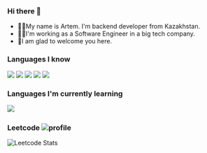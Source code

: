 ### Hi there 👋

<div id='about'>
        <ul>
        <li>🙋‍♂️My name is Artem. I'm backend developer from Kazakhstan.</li>
        <li>👨‍💻I'm working as a Software Engineer in a big tech company.</li>
        <li>🙏I am glad to welcome you here.</li>
        </ul>
</div>

### Languages I know
<img src='https://img.shields.io/badge/python-blue?logo=python&logoColor=white'> <img src='https://img.shields.io/badge/javascript-blue?logo=javascript&logoColor=white'> <img src='https://img.shields.io/badge/bash-blue?logo=gnubash&logoColor=white'> <img src='https://img.shields.io/badge/html-yellow?logo=html5&logoColor=white'> <img src='https://img.shields.io/badge/css-yellow?logo=css3&logoColor=white'>

### Languages I'm currently learning
<img src='https://img.shields.io/badge/c%2B%2B-green?logo=c%2B%2B&logoColor=white'>

<img src="https://komarev.com/ghpvc/?username=chimchimster&style=flat-square&color=blue" alt=""/>

### Leetcode ![profile](https://leetcode.com/chimchimster/)

![Leetcode Stats](https://leetcard.jacoblin.cool/chimchimster?theme=wtf)
